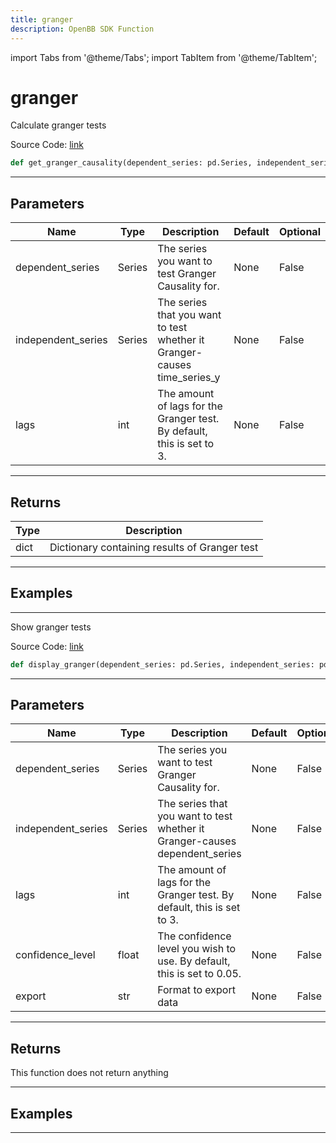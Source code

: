 ```yaml
---
title: granger
description: OpenBB SDK Function
---
```


import Tabs from '@theme/Tabs';
import TabItem from '@theme/TabItem';

# granger

<Tabs>
<TabItem value="model" label="Model" default>

Calculate granger tests

Source Code: [link](https://github.com/OpenBB-finance/OpenBBTerminal/tree/main/openbb_terminal/econometrics/econometrics_model.py#L210)

```python
def get_granger_causality(dependent_series: pd.Series, independent_series: pd.Series, lags: int) -> dict
```
---

## Parameters

| Name | Type | Description | Default | Optional |
| ---- | ---- | ----------- | ------- | -------- |
| dependent_series | Series | The series you want to test Granger Causality for. | None | False |
| independent_series | Series | The series that you want to test whether it Granger-causes time_series_y | None | False |
| lags | int | The amount of lags for the Granger test. By default, this is set to 3. | None | False |

---

## Returns

| Type | Description |
| ---- | ----------- |
| dict | Dictionary containing results of Granger test |

---

## Examples

---



</TabItem>
<TabItem value="view" label="View">

Show granger tests

Source Code: [link](https://github.com/OpenBB-finance/OpenBBTerminal/tree/main/openbb_terminal/econometrics/econometrics_view.py#L247)

```python
def display_granger(dependent_series: pd.Series, independent_series: pd.Series, lags: int, confidence_level: float, export: str) -> None
```
---

## Parameters

| Name | Type | Description | Default | Optional |
| ---- | ---- | ----------- | ------- | -------- |
| dependent_series | Series | The series you want to test Granger Causality for. | None | False |
| independent_series | Series | The series that you want to test whether it Granger-causes dependent_series | None | False |
| lags | int | The amount of lags for the Granger test. By default, this is set to 3. | None | False |
| confidence_level | float | The confidence level you wish to use. By default, this is set to 0.05. | None | False |
| export | str | Format to export data | None | False |

---

## Returns

This function does not return anything

---

## Examples

---



</TabItem>
</Tabs>